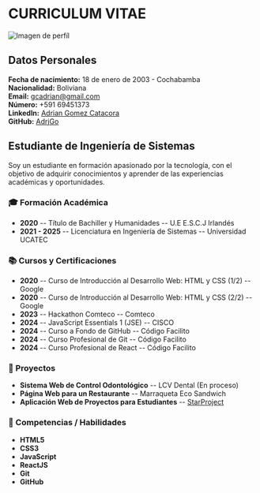# CURRICULUM VITAE

![Imagen de perfíl](https://avatars.githubusercontent.com/u/161991557?s=96&v=4 "GitHub")

## Datos Personales
**Fecha de nacimiento:** 18 de enero de 2003 - Cochabamba  
**Nacionalidad:** Boliviana  
**Email:** [gcadrian@gmail.com](mailto:gcadrian@gmail.com)  
**Número:** +591 69451373  
**LinkedIn:** [Adrian Gomez Catacora](https://www.linkedin.com/in/adrian-gomez-catacora-b604792b8/)  
**GitHub:** [AdrjGo](https://github.com/AdrjGo/)  

## Estudiante de Ingeniería de Sistemas
Soy un estudiante en formación apasionado por la tecnología, con el objetivo de adquirir conocimientos y aprender de las experiencias académicas y oportunidades.

### 🎓 Formación Académica
- **2020** -- Título de Bachiller y Humanidades -- U.E E.S.C.J Irlandés
- **2021 - 2025** -- Licenciatura en Ingeniería de Sistemas -- Universidad UCATEC

### 📚 Cursos y Certificaciones
- **2020** -- Curso de Introducción al Desarrollo Web: HTML y CSS (1/2) -- Google  
- **2020** -- Curso de Introducción al Desarrollo Web: HTML y CSS (2/2) -- Google  
- **2023** -- Hackathon Comteco -- Comteco  
- **2024** -- JavaScript Essentials 1 (JSE) -- CISCO  
- **2024** -- Curso a Fondo de GitHub -- Código Facilito  
- **2024** -- Curso Profesional de Git -- Código Facilito  
- **2024** -- Curso Profesional de React -- Código Facilito  

### 💼 Proyectos
- **Sistema Web de Control Odontológico** -- LCV Dental (En proceso)
- **Página Web para un Restaurante** -- Marraqueta Eco Sandwich
- **Aplicación Web de Proyectos para Estudiantes** -- [StarProject](https://start-project.norvicsoftware.com/)   

### 🚀 Competencias / Habilidades
- **HTML5**
- **CSS3**
- **JavaScript**
- **ReactJS**
- **Git**
- **GitHub**

